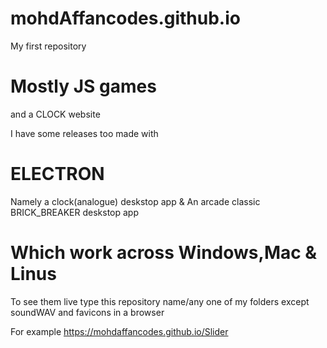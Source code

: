 # mohdAffancodes.github.io
My first repository 

# Mostly JS games
and a CLOCK website

I have some releases too made with 
# ELECTRON 
Namely a clock(analogue) deskstop app
&
An arcade classic BRICK_BREAKER deskstop app

# Which work across Windows,Mac & Linus

To see them live type this repository name/any one of my folders except soundWAV and favicons in a browser

For example 
https://mohdaffancodes.github.io/Slider
